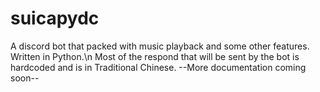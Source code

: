 # suicapydc
A discord bot that packed with music playback and some other features. Written in Python.\n
Most of the respond that will be sent by the bot is hardcoded and is in Traditional Chinese.
--More documentation coming soon--

